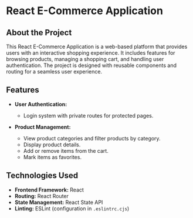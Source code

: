 # React E-Commerce Application

## About the Project

This React E-Commerce Application is a web-based platform that provides users with an interactive shopping experience. It includes features for browsing products, managing a shopping cart, and handling user authentication. The project is designed with reusable components and routing for a seamless user experience.

## Features

- **User Authentication:**
  - Login system with private routes for protected pages.
  
- **Product Management:**
  - View product categories and filter products by category.
  - Display product details.
  - Add or remove items from the cart.
  - Mark items as favorites.

## Technologies Used

- **Frontend Framework:** React
- **Routing:** React Router
- **State Management:** React State API
- **Linting:** ESLint (configuration in `.eslintrc.cjs`)
